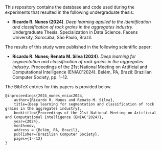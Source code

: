 This repository contains the database and code used during the experiments that resulted in the following undergraduate thesis:

- **Ricardo R. Nunes (2024)**. *Deep learning applied to the identification and classification of rock grains in the aggregates industry*. Undergraduate Thesis. Specialization in Data Science. Facens University, Sorocaba, São Paulo, Brazil.

The results of this study were published in the following scientific paper:

- **Ricardo R. Nunes; Renato M. Silva (2024)**. *Deep learning for segmentation and classification of rock grains in the aggregates industry*. Proceedings of the 21st National Meeting on Artificial and Computational Intelligence (ENIAC'2024). Belém, PA, Brazil: Brazilian Computer Society, pp. 1–12.

The BibTeX entries for this papers is provided below.

```
@inproceedings{2024_nunes_eniac2024,
	author={Ricardo R. Nunes and Renato M. Silva},
	title={Deep learning for segmentation and classification of rock grains in the aggregates industry},
	booktitle={Proceedings of the 21st National Meeting on Artificial and Computational Intelligence (ENIAC'2024)}, 
	year={2024},
	month=nov,
	address = {Belém, PA, Brazil},
	publisher={Brazilian Computer Society},
	pages={1--12}
}
```


